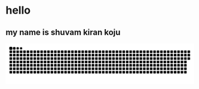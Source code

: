 # hello
## my name is shuvam kiran koju

<picture>
  <source media="(prefers-color-scheme: dark)" srcset="https://raw.githubusercontent.com/crateofficial/crateofficial/output/github-contribution-grid-snake-dark.svg">
  <source media="(prefers-color-scheme: light)" srcset="https://raw.githubusercontent.com/crateofficial/crateofficial/output/github-contribution-grid-snake.svg">
  <img alt="github contribution grid snake animation" src="https://raw.githubusercontent.com/crateofficial/crateofficial/output/github-contribution-grid-snake.svg">
</picture>